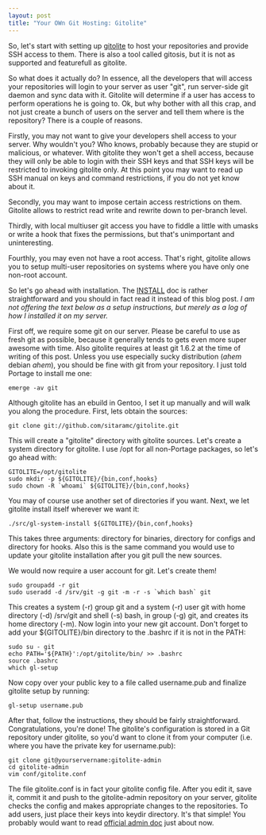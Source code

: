 ```yaml
---
layout: post
title: "Your OWn Git Hosting: Gitolite"
---
```

So, let's start with setting up
[gitolite](https://github.com/sitaramc/gitolite) to host your repositories and
provide SSH access to them. There is also a tool called gitosis, but it is not
as supported and featurefull as gitolite. 

So what does it actually do? In essence, all the developers that will access
your repositories will login to your server as user "git", run server-side git
daemon and sync data with it. Gitolite will determine if a user has access to
perform operations he is going to. Ok, but why bother with all this crap, and
not just create a bunch of users on the server and tell them where is the
repository? There is a couple of reasons.

Firstly, you may not want to give your developers shell access to your server.
Why wouldn't you? Who knows, probably because they are stupid or malicious, or
whatever. With gitolite they won't get a shell access, because they will only
be able to login with their SSH keys and that SSH keys will be restricted to
invoking gitolite only. At this point you may want to read up SSH manual on
keys and command restrictions, if you do not yet know about it.

Secondly, you may want to impose certain access restrictions on them. Gitolite
allows to restrict read write and rewrite down to per-branch level.

Thirdly, with local multiuser git access you have to fiddle a little with
umasks or write a hook that fixes the permissions, but that's unimportant and
uninteresting.

Fourthly, you may even not have a root access. That's right, gitolite allows
you to setup multi-user repositories on systems where you have only one
non-root account.

So let's go ahead with installation. The
[INSTALL](https://github.com/sitaramc/gitolite/blob/pu/doc/1-INSTALL.mkd) doc
is rather straightforward and you should in fact read it instead of this blog
post. *I am not offering the text below as a setup instructions, but merely
as a log of how I installed it on my server.*

First off, we require some git on our server. Please be careful to use as fresh
git as possible, because it generally tends to gets even more super awesome
with time. Also gitolite requires at least git 1.6.2 at the time of writing of
this post. Unless you use especially sucky distribution (*ahem* debian *ahem*),
you should be fine with git from your repository. I just told Portage to
install me one:

    emerge -av git

Although gitolite has an ebuild in Gentoo, I set it up manually and will walk
you along the procedure. First, lets obtain the sources:

    git clone git://github.com/sitaramc/gitolite.git

This will create a "gitolite" directory with gitolite sources. Let's create a
system directory for gitolite. I use /opt for all non-Portage packages, so
let's go ahead with:

    GITOLITE=/opt/gitolite
    sudo mkdir -p ${GITOLITE}/{bin,conf,hooks}
    sudo chown -R `whoami` ${GITOLITE}/{bin,conf,hooks}

You may of course use another set of directories if you want. Next, we let
gitolite install itself wherever we want it:

    ./src/gl-system-install ${GITOLITE}/{bin,conf,hooks}

This takes three arguments: directory for binaries, directory for configs and
directory for hooks. Also this is the same command you would use to update your
gitolite installation after you git pull the new sources.

We would now require a user account for git. Let's create them!

    sudo groupadd -r git
    sudo useradd -d /srv/git -g git -m -r -s `which bash` git

This creates a system (-r) group git and a system (-r) user git with home
directory (-d) /srv/git and shell (-s) bash, in group (-g) git, and creates its
home directory (-m). Now login into your new git account. Don't forget to add
your ${GITOLITE}/bin directory to the .bashrc if it is not in the PATH:

    sudo su - git
    echo PATH='${PATH}':/opt/gitolite/bin/ >> .bashrc
    source .bashrc
    which gl-setup

Now copy over your public key to a file called username.pub and finalize
gitolite setup by running:

    gl-setup username.pub

After that, follow the instructions, they should be fairly straightforward.
Congratulations, you're done! The gitolite's configuration is stored in a Git
repository under gitolite, so you'd want to clone it from your computer (i.e.
where you have the private key for username.pub):

    git clone git@yourservername:gitolite-admin
    cd gitolite-admin
    vim conf/gitolite.conf

The file gitolite.conf is in fact your gitolite config file. After you edit it,
save it, commit it and push to the gitolite-admin repository on your server,
gitolite checks the config and makes appropriate changes to the repositories.
To add users, just place their keys into keydir directory. It's that simple!
You probably would want to read [official admin
doc](https://github.com/sitaramc/gitolite/blob/pu/doc/2-admin.mkd) just about
now.
